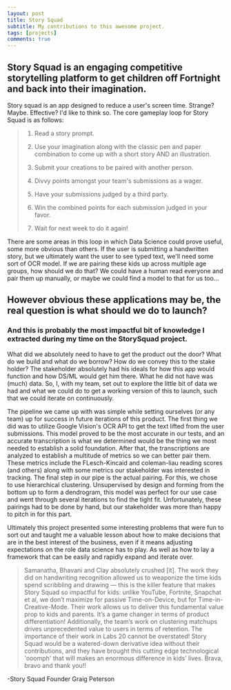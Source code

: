 ```yaml
---
layout: post
title: Story Squad
subtitle: My contributions to this awesome project.
tags: [projects]
comments: true
---
```


## Story Squad is an engaging competitive storytelling platform to get children off Fortnight and back into their imagination.

Story squad is an app designed to reduce a user's screen time. Strange? Maybe. Effective? I'd like to think so. The core gameplay loop for Story Squad is as follows: 

>1) Read a story prompt.
>
>2) Use your imagination along with the classic pen and paper combination to come up with a short story AND an illustration.
>
>3) Submit your creations to be paired with another person.
>
>4) Divvy points amongst your team's submissions as a wager.
>
>5) Have your submissions judged by a third party.
>
>6) Win the combined points for each submission judged in your favor.
>
>7) Wait for next week to do it again!

There are some areas in this loop in which Data Science could prove useful, some more obvious than others. If the user is submitting a handwritten story, but we ultimately want the user to see typed text, we'll need some sort of OCR model. If we are pairing these kids up across multiple age groups, how should we do that? We could have a human read everyone and pair them up manually, or maybe we could find a model to that for us too...

## However obvious these applications may be, the real question is what should we do to launch?
### And this is probably the most impactful bit of knowledge I extracted during my time on the StorySquad project.

What did we absolutely need to have to get the product out the door? What do we build and what do we borrow? How do we convey this to the stake holder? The stakeholder absolutely had his ideals for how this app would function and how DS/ML would get him there. What he did not have was (much) data. So, I, with my team, set out to explore the little bit of data we had and what we could do to get a working version of this to launch, such that we could iterate on continuously. 

The pipeline we came up with was simple while setting ourselves (or any team) up for success in future iterations of this product. The first thing we did was to utilize Google Vision's OCR API to get the text lifted from the user submissions. This model proved to be the most accurate in our tests, and an accurate transcription is what we determined would be the thing we most needed to establish a solid foundation. After that, the transcriptions are analyzed to establish a multitude of metrics so we can better pair them. These metrics include the FLesch-Kincaid and coleman-liau reading scores (and others) along with some metrics our stakeholder was interested in tracking. The final step in our pipe is the actual pairing. For this, we chose to use hierarchical clustering. Unsupervised by design and forming from the bottom up to form a dendrogram, this model was perfect for our use case and went through several iterations to find the tight fit. Unfortunately, these pairings had to be done by hand, but our stakeholder was more than happy to pitch in for this part.

Ultimately this project presented some interesting problems that were fun to sort out and taught me a valuable lesson about how to make decisions that are in the best interest of the business, even if it means adjusting expectations on the role data science has to play. As well as how to lay a framework that can be easily and rapidly expand and iterate over. 


>Samanatha, Bhavani and Clay absolutely crushed [it]. The work they did on handwriting recognition allowed us to weaponize the time kids spend scribbling and drawing — this is the killer feature that makes Story Squad so impactful for kids: unlike YouTube, Fortnite, Snapchat et al, we don’t maximize for passive Time-on-Device, but for Time-in-Creative-Mode. Their work allows us to deliver this fundamental value prop to kids and parents. It’s a game changer in terms of product differentiation! Additionally, the team’s work on clustering matchups drives unprecedented value to users in terms of retention. The importance of their work in Labs 20 cannot be overstated! Story Squad would be a watered-down derivative idea without their contributions, and they have brought this cutting edge technological 'ooomph' that will makes an enormous difference in kids’ lives. Brava, bravo and thank you!!

-Story Squad Founder Graig Peterson

